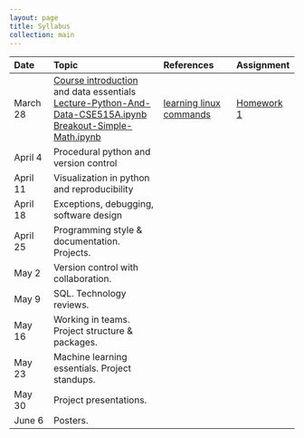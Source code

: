 ```yaml
---
layout: page
title: Syllabus
collection: main
---
```


| Date    | Topic                                          | References       | Assignment |
|:--------|:-----------------------------------------------|:-----------------|:-----------|
|March 28 | [Course introduction](https://github.com/UWSEDS/LectureNotes/blob/master/01-Course-Introduction-And-Data-Essentials.ppt?raw=true) and data essentials<br>[Lecture-Python-And-Data-CSE515A.ipynb](https://raw.githubusercontent.com/UWSEDS/LectureNotes/master/02-Python-and-Data/Lecture-Python-And-Data-CSE515A.ipynb)<br>[Breakout-Simple-Math.ipynb](https://raw.githubusercontent.com/UWSEDS/LectureNotes/master/02-Python-and-Data/Breakout-Simple-Math.ipynb)        | [learning linux commands](http://linuxcommand.org/lc3_learning_the_shell.php) | [Homework 1](https://classroom.github.com/assignment-invitations/8b23042c9edadbe4e37f7fc0e3307e82) |
|April  4 | Procedural python and version control          |                  |            |
|April 11 | Visualization in python and reproducibility    |                  |            |
|April 18 | Exceptions, debugging, software design         |                  |            |
|April 25 | Programming style & documentation. Projects.   |                  |            |
|May    2 | Version control with collaboration.            |                  |            |
|May    9 | SQL. Technology reviews.                       |                  |            |
|May   16 | Working in teams. Project structure & packages.|                  |            |
|May   23 | Machine learning essentials. Project standups. |                  |            |
|May   30 | Project presentations.                         |                  |            |
|June   6 | Posters.                                       |                  |            |
